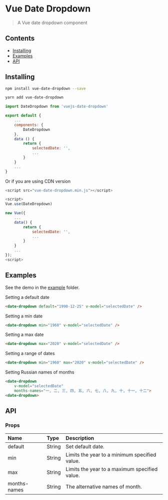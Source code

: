 # Vue Date Dropdown

> A Vue date dropdown component

## Contents

 - [Installing](https://github.com/thosieucoi/vuejs-date-dropdown#installing)
 - [Examples](https://github.com/thosieucoi/vuejs-date-dropdown#examples)
 - [API](https://github.com/thosieucoi/vuejs-date-dropdown#api)

## Installing

```bash
npm install vue-date-dropdown --save

yarn add vue-date-dropdown
```

```js
import DateDropdown from 'vuejs-date-dropdown'

export default {
	...
	components: {
		DateDropdown
	},
	data () {
		return {
			selectedDate: '',
			...
		}
	}
	...
}
```
Or if you are using CDN version

```js
<script src="vue-date-dropdown.min.js"></script>

<script>
Vue.use(DateDropdown)

new Vue({
	...
	data() {
		return {
			selectedDate: '',
			...
		}
	}
	...
});
<script>
```

## Examples

See the demo in the [example](https://github.com/thosieucoi/vuejs-date-dropdown/tree/master/example) folder.

Setting a default date

```html
<date-dropdown default="1990-12-25" v-model="selectedDate" />
```

Setting a min date

```html
<date-dropdown min="1960" v-model="selectedDate" />
```

Setting a max date

```html
<date-dropdown max="2020" v-model="selectedDate" />
```

Setting a range of dates

```html
<date-dropdown min="1960" max="2020" v-model="selectedDate" />
```

Setting Russian names of months

```html
<date-dropdown
	v-model="selectedDate" 
	months-names="一, 二, 三, 四, 五, 六, 七, 八, 九, 十, 十一, 十二">
<date-dropdown>
```

## API

### Props

| Name         | Type     | Description                                      |
| :------------| :------- | :------------------------------------------------|
| default      | String   | Set default date.                                |
| min          | String   | Limits the year to a minimum specified value.    |
| max          | String   | Limits the year to a maximum specified value.    |
| months-names | String   | The alternative names of month.                  |